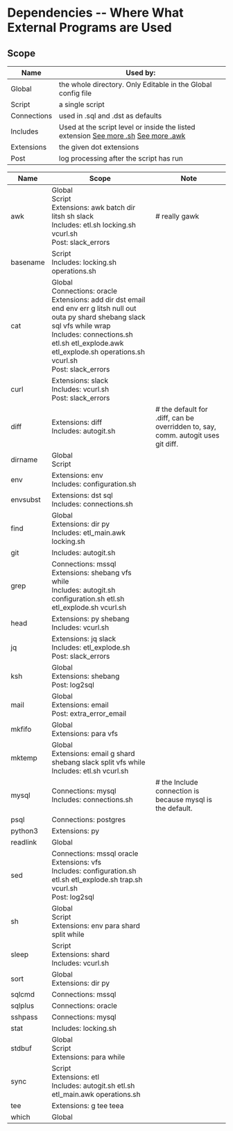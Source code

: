 # Dependencies -- Where What External Programs are Used
## Scope
Name | Used by:
-----|----------
Global | the whole directory. Only Editable in the Global config file
Script | a single script
Connections | used in .sql and .dst as defaults
Includes | Used at the script level or inside the listed extension [See more .sh](/docs/sh.md) [See more .awk](/docs/awk.md)
Extensions | the given dot extensions
Post | log processing after the script has run

Name | Scope | Note
-----|-------|-----
awk|Global<br />Script<br />Extensions: awk batch dir litsh sh slack<br />Includes: etl.sh locking.sh vcurl.sh<br />Post: slack_errors|# really gawk
basename|Script<br />Includes: locking.sh operations.sh|
cat|Global<br />Connections: oracle<br />Extensions: add dir dst email end env err g litsh null out outa py shard shebang slack sql vfs while wrap<br />Includes: connections.sh etl.sh etl_explode.awk etl_explode.sh operations.sh vcurl.sh<br />Post: slack_errors|
curl|Extensions: slack<br />Includes: vcurl.sh<br />Post: slack_errors|
diff|Extensions: diff<br />Includes: autogit.sh|# the default for .diff, can be overridden to, say, comm. autogit uses git diff.
dirname|Global<br />Script|
env|Extensions: env<br />Includes: configuration.sh|
envsubst|Extensions: dst sql<br />Includes: connections.sh|
find|Global<br />Extensions: dir py<br />Includes: etl_main.awk locking.sh|
git|Includes: autogit.sh|
grep|Connections: mssql<br />Extensions: shebang vfs while<br />Includes: autogit.sh configuration.sh etl.sh etl_explode.sh vcurl.sh|
head|Extensions: py shebang<br />Includes: vcurl.sh|
jq|Extensions: jq slack<br />Includes: etl_explode.sh<br />Post: slack_errors|
ksh|Global<br />Extensions: shebang<br />Post: log2sql|
mail|Global<br />Extensions: email<br />Post: extra_error_email|
mkfifo|Global<br />Extensions: para vfs|
mktemp|Global<br />Extensions: email g shard shebang slack split vfs while<br />Includes: etl.sh vcurl.sh|
mysql|Connections: mysql<br />Includes: connections.sh|# the Include connection is because mysql is the default.
psql|Connections: postgres|
python3|Extensions: py|
readlink|Global|
sed|Connections: mssql oracle<br />Extensions: vfs<br />Includes: configuration.sh etl.sh etl_explode.sh trap.sh vcurl.sh<br />Post: log2sql|
sh|Global<br />Script<br />Extensions: env para shard split while|
sleep|Script<br />Extensions: shard<br />Includes: vcurl.sh|
sort|Global<br />Extensions: dir py|
sqlcmd|Connections: mssql|
sqlplus|Connections: oracle|
sshpass|Connections: mysql|
stat|Includes: locking.sh|
stdbuf|Global<br />Script<br />Extensions: para while|
sync|Script<br />Extensions: etl<br />Includes: autogit.sh etl.sh etl_main.awk operations.sh|
tee|Extensions: g tee teea|
which|Global|
